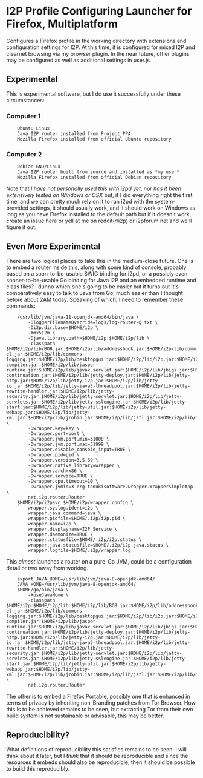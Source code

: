 I2P Profile Configuring Launcher for Firefox, Multiplatform
===========================================================

Configures a Firefox profile in the working directory with extensions and 
configuration settings for I2P. At this time, it is configured for mixed I2P
and clearnet browsing via my browser plugin. In the near future, other plugins
may be configured as well as additional settings in user.js.

Experimental
------------

This is experimental software, but I do use it successfully under these
circumstances:

### Computer 1

        Ubuntu Linux
        Java I2P router installed from Project PPA
        Mozilla Firefox installed from official Ubuntu repository

### Computer 2

        Debian GNU/Linux
        Java I2P router built from source and installed as *my user*
        Mozilla Firefox installed from official Debian repository

Note that *I have not personally used this with i2pd yet, nor has it been*
*extensively tested on Windows or OSX* but, if I did everything right the first
time, and we can pretty much rely on it to run i2pd with the system-provided
settings, it should usually work, and it should work on Windows as long as you
have Firefox installed to the default path but if it doesn't work, create an
issue here or yell at me on reddit(r/i2p) or i2pforum.net and we'll figure it
out.

Even More Experimental
----------------------

There are two logical places to take this in the medium-close future. One is to
embed a router inside this, along with some kind of console, probably based on a
soon-to-be-usable SWIG binding for i2pd, or a possibly even sooner-to-be-usable
Go binding for Java I2P and an embedded runtime and class files? I dunno which
one's going to be easier but it turns out it's comparatively easy to talk to
Java from Go, much easier than I thought before about 2AM today. Speaking of
which, I need to remember these commands:

        /usr/lib/jvm/java-11-openjdk-amd64/bin/java \
            -DloggerFilenameOverride=logs/log-router-@.txt \
            -Di2p.dir.base=$HOME/i2p \
            -Xmx512m \
            -Djava.library.path=$HOME/i2p:$HOME/i2p/lib \
            -classpath $HOME/i2p/lib/BOB.jar:$HOME/i2p/lib/addressbook.jar:$HOME/i2p/lib/commons-el.jar:$HOME/i2p/lib/commons-logging.jar:$HOME/i2p/lib/desktopgui.jar:$HOME/i2p/lib/i2p.jar:$HOME/i2p/lib/i2psnark.jar:$HOME/i2p/lib/i2ptunnel.jar:$HOME/i2p/lib/jasper-compiler.jar:$HOME/i2p/lib/jasper-runtime.jar:$HOME/i2p/lib/javax.servlet.jar:$HOME/i2p/lib/jbigi.jar:$HOME/i2p/lib/jetty-continuation.jar:$HOME/i2p/lib/jetty-deploy.jar:$HOME/i2p/lib/jetty-http.jar:$HOME/i2p/lib/jetty-i2p.jar:$HOME/i2p/lib/jetty-io.jar:$HOME/i2p/lib/jetty-java5-threadpool.jar:$HOME/i2p/lib/jetty-rewrite-handler.jar:$HOME/i2p/lib/jetty-security.jar:$HOME/i2p/lib/jetty-servlet.jar:$HOME/i2p/lib/jetty-servlets.jar:$HOME/i2p/lib/jetty-sslengine.jar:$HOME/i2p/lib/jetty-start.jar:$HOME/i2p/lib/jetty-util.jar:$HOME/i2p/lib/jetty-webapp.jar:$HOME/i2p/lib/jetty-xml.jar:$HOME/i2p/lib/jrobin.jar:$HOME/i2p/lib/jstl.jar:$HOME/i2p/lib/mstreaming.jar:$HOME/i2p/lib/org.mortbay.jetty.jar:$HOME/i2p/lib/org.mortbay.jmx.jar:$HOME/i2p/lib/router.jar:$HOME/i2p/lib/routerconsole.jar:$HOME/i2p/lib/sam.jar:$HOME/i2p/lib/standard.jar:$HOME/i2p/lib/streaming.jar:$HOME/i2p/lib/systray.jar:$HOME/i2p/lib/wrapper.jar \
            -Dwrapper.key=key \
            -Dwrapper.port=port \
            -Dwrapper.jvm.port.min=31000 \
            -Dwrapper.jvm.port.max=31999 \
            -Dwrapper.disable_console_input=TRUE \
            -Dwrapper.pid=pid \
            -Dwrapper.version=3.5.39 \
            -Dwrapper.native_library=wrapper \
            -Dwrapper.arch=x86 \
            -Dwrapper.service=TRUE \
            -Dwrapper.cpu.timeout=10 \
            -Dwrapper.jvmid=3 org.tanukisoftware.wrapper.WrapperSimpleApp \
            net.i2p.router.Router
        $HOME/i2p/i2psvc $HOME/i2p/wrapper.config \
            wrapper.syslog.ident=i2p \
            wrapper.java.command=java \
            wrapper.pidfile=$HOME/.i2p/i2p.pid \
            wrapper.name=i2p \
            wrapper.displayname=I2P Service \
            wrapper.daemonize=TRUE \
            wrapper.statusfile=$HOME/.i2p/i2p.status \
            wrapper.java.statusfile=$HOME/.i2p/i2p.java.status \
            wrapper.logfile=$HOME/.i2p/wrapper.log


This *almost* launches a router on a pure-Go JVM, could be a configuration
detail or two away from working.

        export JAVA_HOME=/usr/lib/jvm/java-8-openjdk-amd64/
        JAVA_HOME=/usr/lib/jvm/java-8-openjdk-amd64/
        $HOME/go/bin/java \
            -XuseJavaHome \
            -classpath $HOME/i2p:$HOME/i2p/lib:$HOME/i2p/lib/BOB.jar:$HOME/i2p/lib/addressbook.jar:$HOME/i2p/lib/commons-el.jar:$HOME/i2p/lib/commons-logging.jar:$HOME/i2p/lib/desktopgui.jar:$HOME/i2p/lib/i2p.jar:$HOME/i2p/lib/i2psnark.jar:$HOME/i2p/lib/i2ptunnel.jar:$HOME/i2p/lib/jasper-compiler.jar:$HOME/i2p/lib/jasper-runtime.jar:$HOME/i2p/lib/javax.servlet.jar:$HOME/i2p/lib/jbigi.jar:$HOME/i2p/lib/jetty-continuation.jar:$HOME/i2p/lib/jetty-deploy.jar:$HOME/i2p/lib/jetty-http.jar:$HOME/i2p/lib/jetty-i2p.jar:$HOME/i2p/lib/jetty-io.jar:$HOME/i2p/lib/jetty-java5-threadpool.jar:$HOME/i2p/lib/jetty-rewrite-handler.jar:$HOME/i2p/lib/jetty-security.jar:$HOME/i2p/lib/jetty-servlet.jar:$HOME/i2p/lib/jetty-servlets.jar:$HOME/i2p/lib/jetty-sslengine.jar:$HOME/i2p/lib/jetty-start.jar:$HOME/i2p/lib/jetty-util.jar:$HOME/i2p/lib/jetty-webapp.jar:$HOME/i2p/lib/jetty-xml.jar:$HOME/i2p/lib/jrobin.jar:$HOME/i2p/lib/jstl.jar:$HOME/i2p/lib/mstreaming.jar:$HOME/i2p/lib/org.mortbay.jetty.jar:$HOME/i2p/lib/org.mortbay.jmx.jar:$HOME/i2p/lib/router.jar:$HOME/i2p/lib/routerconsole.jar:$HOME/i2p/lib/sam.jar:$HOME/i2p/lib/standard.jar:$HOME/i2p/lib/streaming.jar:$HOME/i2p/lib/systray.jar:$HOME/i2p/lib/wrapper.jar \
            net.i2p.router.Router

The other is to embed a Firefox Portable, possibly one that is enhanced in terms
of privacy by inheriting non-Branding patches from Tor Browser. How this is to
be achieved remains to be seen, but extracting Tor from their own build system
is not sustainable or advisable, this may be better.

Reproducibility?
----------------

What definitions of reproducibility this satisfies remains to be seen. I will
think about it later, but I *think* that it should be reproducible and since
the resources it embeds should also be reproducible, then it should be possible
to build this reproducibly.

